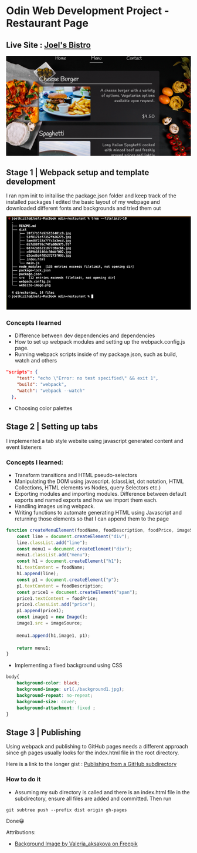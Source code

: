 # Odin Web Development Project - Restaurant Page

## Live Site : [Joel's Bistro](https://kizitojoel.github.io/odin-restaurant/)

![Image of my website](./website-image.png)

## Stage 1 | Webpack setup and template development
I ran npm init to initailise the package.json folder and keep track of the installed packages
I edited the basic layout of my webpage and downloaded different fonts and backgrounds and tried them out

![Image of my directory Setup](./folder-setup.png)

### Concepts I learned
- Difference between dev dependencies and dependencies
- How to set up webpack modules and setting up the webpack.config.js page.
- Running webpack scripts inside of my package.json, such as build, watch and others
```JSON
"scripts": {
    "test": "echo \"Error: no test specified\" && exit 1",
    "build": "webpack",
    "watch": "webpack --watch"
  },
```
- Choosing color palettes

## Stage 2 | Setting up tabs
I implemented a tab style website using javascript generated content and event listeners

### Concepts I learned:
- Transform transitions and HTML pseudo-selectors
- Manipulating the DOM using javascript. (classList, dot notation, HTML Collections, HTML elements vs Nodes, query Selectors etc.)
- Exporting modules and importing modules. Difference between default exports and named exports and how we import them each.
- Handling images using webpack.
- Writing functions to automate generating HTML using Javascript and returning those elements so that I can append them to the page
```Javascript
function createMenuElement(foodName, foodDescription, foodPrice, imageSource){
    const line = document.createElement("div");
    line.classList.add("line");
    const menu1 = document.createElement("div");
    menu1.classList.add("menu");
    const h1 = document.createElement("h1");
    h1.textContent = foodName;
    h1.append(line);
    const p1 = document.createElement("p");
    p1.textContent = foodDescription;
    const price1 = document.createElement("span");
    price1.textContent = foodPrice;
    price1.classList.add("price");
    p1.append(price1);
    const image1 = new Image();
    image1.src = imageSource;

    menu1.append(h1,image1, p1);

    return menu1;
}
``` 
- Implementing a fixed background using CSS
```CSS
body{
    background-color: black;
    background-image: url(./background1.jpg);
    background-repeat: no-repeat;
    background-size: cover;
    background-attachment: fixed ;
}
```

## Stage 3 | Publishing
Using webpack and publishing to GitHub pages needs a different approach since gh pages usually looks for the index.html file in the root directory.

Here is a link to the longer gist : [Publishing from a GitHub subdirectory](https://gist.github.com/cobyism/4730490)

### How to do it
- Assuming my sub directory is called and there is an index.html file in the subdirectory, ensure all files are added and committed. Then run
```git
git subtree push --prefix dist origin gh-pages
```
Done😀

Attributions:
- [Background Image by Valeria_aksakova on Freepik](https://www.freepik.com/free-photo/frying-pan-empty-with-various-spices-black-table_984003.htm#query=food%20black%20background&position=16&from_view=keyword&track=ais)

